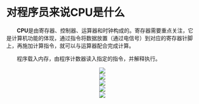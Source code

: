 # 对程序员来说CPU是什么

&nbsp;&nbsp;&nbsp;&nbsp;&nbsp;&nbsp;&nbsp;**CPU**是由寄存器、控制器、运算器和时钟构成的。寄存器需要重点关注，它是计算机功能的体现，通过指令将数据放置（通过电信号）到对应的寄存器针脚上，再施加计算指令，就可以与运算器配合完成计算。

&nbsp;&nbsp;&nbsp;&nbsp;&nbsp;&nbsp;&nbsp;程序载入内存，由程序计数器读入指定的指令，并解释执行。

<center>
<img src="https://weipeng2k.github.io/hot-wind/resources/program-how-to-run-01/chapter-1-1.jpg" />
</center>
<center>
<img src="https://weipeng2k.github.io/hot-wind/resources/program-how-to-run-01/chapter-1-2.jpg" />
</center>
<center>
<img src="https://weipeng2k.github.io/hot-wind/resources/program-how-to-run-01/chapter-1-3.jpg" />
</center>
<center>
<img src="https://weipeng2k.github.io/hot-wind/resources/program-how-to-run-01/chapter-1-4.jpg" />
</center>
<center>
<img src="https://weipeng2k.github.io/hot-wind/resources/program-how-to-run-01/chapter-1-5.jpg" />
</center>
